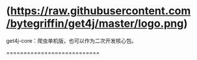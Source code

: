 (https://raw.githubusercontent.com/bytegriffin/get4j/master/logo.png)
===========================
get4j-core：爬虫单机版，也可以作为二次开发核心包。

===========================
